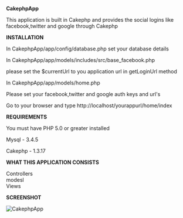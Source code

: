 <b>CakephpApp</b>

This application is built in Cakephp and provides the social logins like facebook,twitter and google through Cakephp



<b>INSTALLATION</b>

In CakephpApp/app/config/database.php set your database details

In CakephpApp/app/models/includes/src/base_facebook.php 

please set the $currentUrl to you application url in getLoginUrl method

In CakephpApp/app/models/home.php

Please set your facebook,twitter and google auth keys and url's

Go to your browser and type http://localhost/yourappurl/home/index


<b>REQUIREMENTS</b>

You must have PHP 5.0 or greater installed

Mysql - 3.4.5
 
Cakephp - 1.3.17



<b>WHAT THIS APPLICATION CONSISTS </b>

Controllers<br/>
modesl<br />
Views<br/>


<b>SCREENSHOT</b>

<img style="max-width:100%;" src="https://github.com/kanchana-nyros/Social-connect-through-CakePhp/raw/master/screenshots/CakephpApp.png" alt="CakephpApp" title="CakephpApp">
